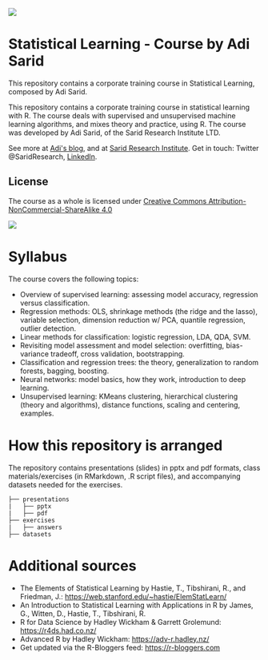 ﻿![](http://www.sarid-ins.com/files/site_image/logo_eng_2.png)

# Statistical Learning - Course by Adi Sarid
This repository contains a corporate training course in Statistical Learning, composed by Adi Sarid.

This repository contains a corporate training course in statistical learning with R. 
The course deals with supervised and unsupervised machine learning algorithms, and mixes theory and practice, using R.
The course was developed by Adi Sarid, of the Sarid Research Institute LTD.

See more at [Adi's blog](https://adisarid.github.io), and at [Sarid Research Institute](http://www.sarid-ins.com). 
Get in touch: Twitter @SaridResearch, [LinkedIn](https://www.linkedin.com/in/adi-sarid/).

## License

The course as a whole is licensed under [Creative Commons Attribution-NonCommercial-ShareAlike 4.0](http://creativecommons.org/licenses/by-nc-sa/4.0/) 

![](https://i.creativecommons.org/l/by-nc-sa/4.0/88x31.png)

# Syllabus

The course covers the following topics:

   * Overview of supervised learning: assessing model accuracy, regression versus classification.
   * Regression methods: OLS, shrinkage methods (the ridge and the lasso), variable selection, dimension reduction w/ PCA, quantile regression, outlier detection.
   * Linear methods for classification: logistic regression, LDA, QDA, SVM.
   * Revisiting model assessment and model selection: overfitting, bias-variance tradeoff, cross validation, bootstrapping.
   * Classification and regression trees: the theory, generalization to random forests, bagging, boosting.
   * Neural networks: model basics, how they work, introduction to deep learning.
   * Unsupervised learning: KMeans clustering, hierarchical clustering (theory and algorithms), distance functions, scaling and centering, examples.

# How this repository is arranged

The repository contains presentations (slides) in pptx and pdf formats, class materials/exercises (in RMarkdown, .R script files), and accompanying datasets needed for the exercises.

```
├── presentations
|   ├── pptx
|   ├── pdf
├── exercises
|   ├── answers
├── datasets
```

# Additional sources

   * The Elements of Statistical Learning by Hastie, T., Tibshirani, R., and Friedman, J.: https://web.stanford.edu/~hastie/ElemStatLearn/
   * An Introduction to Statistical Learning with Applications in R by James, G., Witten, D., Hastie, T., Tibshirani, R.
   * R for Data Science by Hadley Wickham & Garrett Grolemund: https://r4ds.had.co.nz/
   * Advanced R by Hadley Wickham: https://adv-r.hadley.nz/
   * Get updated via the R-Bloggers feed: https://r-bloggers.com
